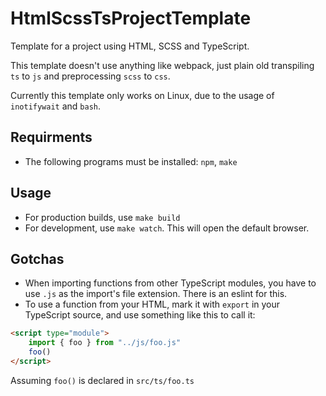# HtmlScssTsProjectTemplate
Template for a project using HTML, SCSS and TypeScript.

This template doesn't use anything like webpack, just plain old transpiling `ts` to `js` and preprocessing `scss` to `css`.

Currently this template only works on Linux, due to the usage of `inotifywait` and `bash`.

## Requirments
- The following programs must be installed: `npm`, `make`

## Usage
- For production builds, use `make build`
- For development, use `make watch`. This will open the default browser.

## Gotchas
- When importing functions from other TypeScript modules, you have to use `.js` as the import's file extension. There is an eslint for this.
- To use a function from your HTML, mark it with `export` in your TypeScript source, and use something like this to call it:
```html
<script type="module">
    import { foo } from "../js/foo.js"
    foo()
</script>
```
Assuming `foo()` is declared in `src/ts/foo.ts`